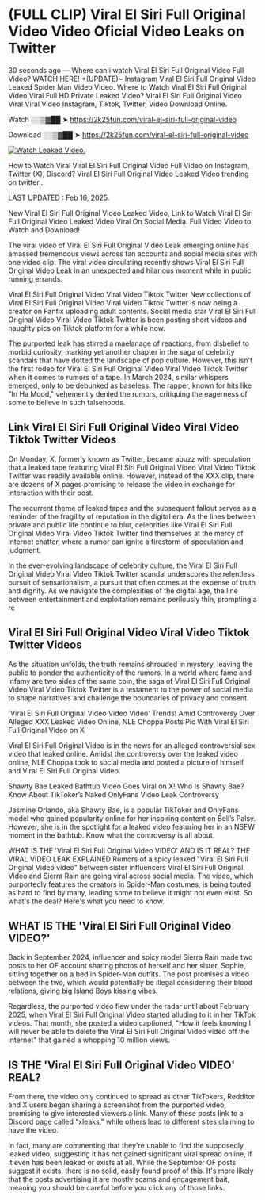 # (FULL CLIP) Viral El Siri Full Original Video Video Oficial Video Leaks on Twitter

30 seconds ago — Where can i watch Viral El Siri Full Original Video Full Video? WATCH HERE! +(UPDATE)~ Instagram Viral El Siri Full Original Video Leaked Spider Man Video Video. Where to Watch Viral El Siri Full Original Video Viral Full HD Private Leaked Video? Viral El Siri Full Original Video Viral Viral Video Instagram, Tiktok, Twitter, Video Download Online.

Watch ░░▒▓██ ➤ https://2k25fun.com/viral-el-siri-full-original-video

Download ░░▒▓██ ➤ https://2k25fun.com/viral-el-siri-full-original-video

[![Watch Leaked Video.](https://miro.medium.com/v2/resize:fit:828/format:webp/1*cilzJN44JGOrTw9NJCrNHA.gif "Watch Leaked Video")](https://2k25fun.com/viral-el-siri-full-original-video)

How to Watch Viral Viral El Siri Full Original Video Full Video on Instagram, Twitter (X), Discord? Viral El Siri Full Original Video Leaked Video trending on twitter...

LAST UPDATED : Feb 16, 2025.

New Viral El Siri Full Original Video Leaked Video, Link to Watch Viral El Siri Full Original Video Leaked Video Viral On Social Media. Full Video Video to Watch and Download!

The viral video of Viral El Siri Full Original Video Leak emerging online has amassed tremendous views across fan accounts and social media sites with one video clip. The viral video circulating recently shows Viral El Siri Full Original Video Leak in an unexpected and hilarious moment while in public running errands.

Viral El Siri Full Original Video Viral Video Tiktok Twitter New collections of Viral El Siri Full Original Video Viral Video Tiktok Twitter is now being a creator on Fanfix uploading adult contents. Social media star Viral El Siri Full Original Video Viral Video Tiktok Twitter is been posting short videos and naughty pics on Tiktok platform for a while now.

The purported leak has stirred a maelanage of reactions, from disbelief to morbid curiosity, marking yet another chapter in the saga of celebrity scandals that have dotted the landscape of pop culture. However, this isn't the first rodeo for Viral El Siri Full Original Video Viral Video Tiktok Twitter when it comes to rumors of a tape. In March 2024, similar whispers emerged, only to be debunked as baseless. The rapper, known for hits like "In Ha Mood," vehemently denied the rumors, critiquing the eagerness of some to believe in such falsehoods.

## Link Viral El Siri Full Original Video Viral Video Tiktok Twitter Videos

On Monday, X, formerly known as Twitter, became abuzz with speculation that a leaked tape featuring Viral El Siri Full Original Video Viral Video Tiktok Twitter was readily available online. However, instead of the XXX clip, there are dozens of X pages promising to release the video in exchange for interaction with their post.

The recurrent theme of leaked tapes and the subsequent fallout serves as a reminder of the fragility of reputation in the digital era. As the lines between private and public life continue to blur, celebrities like Viral El Siri Full Original Video Viral Video Tiktok Twitter find themselves at the mercy of internet chatter, where a rumor can ignite a firestorm of speculation and judgment.

In the ever-evolving landscape of celebrity culture, the Viral El Siri Full Original Video Viral Video Tiktok Twitter scandal underscores the relentless pursuit of sensationalism, a pursuit that often comes at the expense of truth and dignity. As we navigate the complexities of the digital age, the line between entertainment and exploitation remains perilously thin, prompting a re

##  Viral El Siri Full Original Video Viral Video Tiktok Twitter Videos

As the situation unfolds, the truth remains shrouded in mystery, leaving the public to ponder the authenticity of the rumors. In a world where fame and infamy are two sides of the same coin, the saga of Viral El Siri Full Original Video Viral Video Tiktok Twitter is a testament to the power of social media to shape narratives and challenge the boundaries of privacy and consent.

'Viral El Siri Full Original Video Video Video' Trends! Amid Controversy Over Alleged XXX Leaked Video Online, NLE Choppa Posts Pic With Viral El Siri Full Original Video on X

Viral El Siri Full Original Video is in the news for an alleged controversial sex video that leaked online. Amidst the controversy over the leaked video online, NLE Choppa took to social media and posted a picture of himself and Viral El Siri Full Original Video.

Shawty Bae Leaked Bathtub Video Goes Viral on X! Who Is Shawty Bae? Know About TikToker’s Naked OnlyFans Video Leak Controversy

Jasmine Orlando, aka Shawty Bae, is a popular TikToker and OnlyFans model who gained popularity online for her inspiring content on Bell’s Palsy. However, she is in the spotlight for a leaked video featuring her in an NSFW moment in the bathtub. Know what the controversy is all about.

WHAT IS THE 'Viral El Siri Full Original Video VIDEO' AND IS IT REAL? THE VIRAL VIDEO LEAK EXPLAINED Rumors of a spicy leaked "Viral El Siri Full Original Video video" between sister influencers Viral El Siri Full Original Video and Sierra Rain are going viral across social media. The video, which purportedly features the creators in Spider-Man costumes, is being touted as hard to find by many, leading some to believe it might not even exist. So what's the deal? Here's what you need to know.

## WHAT IS THE 'Viral El Siri Full Original Video VIDEO?'

Back in September 2024, influencer and spicy model Sierra Rain made two posts to her OF account sharing photos of herself and her sister, Sophie, sitting together on a bed in Spider-Man outfits. The post promises a video between the two, which would potentially be illegal considering their blood relations, giving big Island Boys kissing vibes.

Regardless, the purported video flew under the radar until about February 2025, when Viral El Siri Full Original Video started alluding to it in her TikTok videos. That month, she posted a video captioned, "How it feels knowing I will never be able to delete the Viral El Siri Full Original Video video off the internet" that gained a whopping 10 million views.

## IS THE 'Viral El Siri Full Original Video VIDEO' REAL?

From there, the video only continued to spread as other TikTokers, Redditor and X users began sharing a screenshot from the purported video, promising to give interested viewers a link. Many of these posts link to a Discord page called "xleaks," while others lead to different sites claiming to have the video.

In fact, many are commenting that they're unable to find the supposedly leaked video, suggesting it has not gained significant viral spread online, if it even has been leaked or exists at all. While the September OF posts suggest it exists, there is no solid, easily found proof of this. It's more likely that the posts advertising it are mostly scams and engagement bait, meaning you should be careful before you click any of those links.